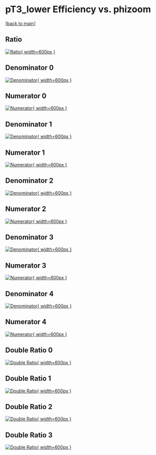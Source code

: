 # pT3_lower Efficiency vs. phizoom

[[back to main](./)]



## Ratio

[![Ratio](../mtv/var/pT3_lower_xtr_211_1_eff_phizoom.png){ width=600px }](../mtv/var/pT3_lower_xtr_211_1_eff_phizoom.pdf)

## Denominator 0

[![Denominator](../mtv/den/pT3_lower_xtr_211_1_eff_phizoom_den0.png){ width=600px }](../mtv/den/pT3_lower_xtr_211_1_eff_phizoom_den0.pdf)

## Numerator 0

[![Numerator](../mtv/num/pT3_lower_xtr_211_1_eff_phizoom_num0.png){ width=600px }](../mtv/num/pT3_lower_xtr_211_1_eff_phizoom_num0.pdf)

## Denominator 1

[![Denominator](../mtv/den/pT3_lower_xtr_211_1_eff_phizoom_den1.png){ width=600px }](../mtv/den/pT3_lower_xtr_211_1_eff_phizoom_den1.pdf)

## Numerator 1

[![Numerator](../mtv/num/pT3_lower_xtr_211_1_eff_phizoom_num1.png){ width=600px }](../mtv/num/pT3_lower_xtr_211_1_eff_phizoom_num1.pdf)

## Denominator 2

[![Denominator](../mtv/den/pT3_lower_xtr_211_1_eff_phizoom_den2.png){ width=600px }](../mtv/den/pT3_lower_xtr_211_1_eff_phizoom_den2.pdf)

## Numerator 2

[![Numerator](../mtv/num/pT3_lower_xtr_211_1_eff_phizoom_num2.png){ width=600px }](../mtv/num/pT3_lower_xtr_211_1_eff_phizoom_num2.pdf)

## Denominator 3

[![Denominator](../mtv/den/pT3_lower_xtr_211_1_eff_phizoom_den3.png){ width=600px }](../mtv/den/pT3_lower_xtr_211_1_eff_phizoom_den3.pdf)

## Numerator 3

[![Numerator](../mtv/num/pT3_lower_xtr_211_1_eff_phizoom_num3.png){ width=600px }](../mtv/num/pT3_lower_xtr_211_1_eff_phizoom_num3.pdf)

## Denominator 4

[![Denominator](../mtv/den/pT3_lower_xtr_211_1_eff_phizoom_den4.png){ width=600px }](../mtv/den/pT3_lower_xtr_211_1_eff_phizoom_den4.pdf)

## Numerator 4

[![Numerator](../mtv/num/pT3_lower_xtr_211_1_eff_phizoom_num4.png){ width=600px }](../mtv/num/pT3_lower_xtr_211_1_eff_phizoom_num4.pdf)

## Double Ratio 0

[![Double Ratio](../mtv/ratio/pT3_lower_xtr_211_1_eff_phizoom_ratio0.png){ width=600px }](../mtv/ratio/pT3_lower_xtr_211_1_eff_phizoom_ratio0.pdf)

## Double Ratio 1

[![Double Ratio](../mtv/ratio/pT3_lower_xtr_211_1_eff_phizoom_ratio1.png){ width=600px }](../mtv/ratio/pT3_lower_xtr_211_1_eff_phizoom_ratio1.pdf)

## Double Ratio 2

[![Double Ratio](../mtv/ratio/pT3_lower_xtr_211_1_eff_phizoom_ratio2.png){ width=600px }](../mtv/ratio/pT3_lower_xtr_211_1_eff_phizoom_ratio2.pdf)

## Double Ratio 3

[![Double Ratio](../mtv/ratio/pT3_lower_xtr_211_1_eff_phizoom_ratio3.png){ width=600px }](../mtv/ratio/pT3_lower_xtr_211_1_eff_phizoom_ratio3.pdf)

